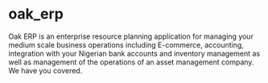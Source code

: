 # oak_erp
Oak ERP is an enterprise resource planning application for managing your medium scale business operations including E-commerce, accounting, integration with your Nigerian bank accounts and inventory management as well as management of the operations of an asset management company. We have you covered.

